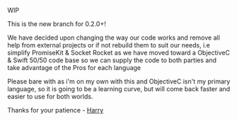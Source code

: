 WIP

This is the new branch for 0.2.0+!

We have decided upon changing the way our code works and remove all help from external projects or if not rebuild them to suit our needs, i.e simplify PromiseKit & Socket Rocket as we have moved toward a ObjectiveC & Swift 50/50 code base so we can supply the code to both parties and take advantage of the Pros for each language

Please bare with as i'm on my own with this and ObjectiveC isn't my primary language, so it is going to be a learning curve, but will come back faster and easier to use for both worlds.

Thanks for your patience - [Harry](https://github.com/harrytwright)
